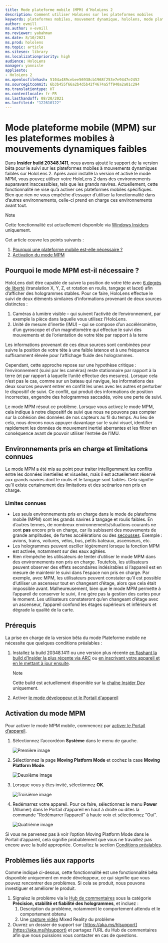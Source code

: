 ```yaml
---
title: Mode plateforme mobile (MPM) d’HoloLens 2
description: Comment utiliser HoloLens sur les plateformes mobiles
keywords: plateformes mobiles, mouvement dynamique, hololens, mode plateforme mobile
author: evmill
ms.author: v-evmill
ms.reviewer: yabahman
ms.date: 8/10/2021
ms.prod: hololens
ms.topic: article
ms.sitesec: library
ms.localizationpriority: high
audience: HoloLens
manager: yannisle
appliesto:
- HoloLens 2
ms.openlocfilehash: 5104a489cebee56938cb1968f253e7e9447e2452
ms.sourcegitcommit: 6b3b455f66a2b4d5b42f4674a5ff940a2a01c294
ms.translationtype: HT
ms.contentlocale: fr-FR
ms.lasthandoff: 08/20/2021
ms.locfileid: "122610122"
---
```

# <a name="moving-platform-mode-on-low-dynamic-motion-moving-platforms"></a>Mode plateforme mobile (MPM) sur les plateformes mobiles à mouvements dynamiques faibles

Dans **Insider build 20348.1411**, nous avons ajouté le support de la version bêta pour le suivi sur les plateformes mobiles à mouvements dynamiques faibles sur HoloLens 2. Après avoir installé la version et activé le mode MPM, vous pouvez utiliser votre HoloLens 2 dans des environnements auparavant inaccessibles, tels que les grands navires. Actuellement, cette fonctionnalité ne vise qu’à activer ces plateformes mobiles spécifiques. Bien que rien ne vous empêche d’essayer d’utiliser la fonctionnalité dans d’autres environnements, celle-ci prend en charge ces environnements avant tout.

> [!NOTE]
> Cette fonctionnalité est actuellement disponible via [Windows Insiders](hololens-insider.md) uniquement.

Cet article couvre les points suivants :

1. [Pourquoi une plateforme mobile est-elle nécessaire ?](#why-moving-platform-mode-is-necessary)
1. [Activation du mode MPM](#enabling-moving-platform-mode)

## <a name="why-moving-platform-mode-is-necessary"></a>Pourquoi le mode MPM est-il nécessaire ?

HoloLens doit être capable de suivre la position de votre tête avec [6 degrés de liberté](https://en.wikipedia.org/wiki/Six_degrees_of_freedom) (translation X, Y, Z, et rotation en roulis, tangage et lacet) afin d’afficher des hologrammes stables. Pour ce faire, HoloLens effectue le suivi de deux éléments similaires d’informations provenant de deux sources distinctes :

1. Caméras à lumière visible – qui suivent l’activité de l’environnement, par exemple la pièce dans laquelle vous utilisez l’HoloLens.
1. Unité de mesure d’inertie (IMU) – qui se compose d’un accéléromètre, d’un gyroscope et d’un magnétomètre qui effectue le suivi des mouvements et de l’orientation de votre tête par rapport à la terre

Les informations provenant de ces deux sources sont combinées pour suivre la position de votre tête à une faible latence et à une fréquence suffisamment élevée pour l’affichage fluide des hologrammes.

Cependant, cette approche repose sur une hypothèse critique : l’environnement (suivi par les caméras) reste stationnaire par rapport à la terre (et par rapport à laquelle l’unité effectue des mesures). Lorsque cela n’est pas le cas, comme sur un bateau qui navigue, les informations des deux sources peuvent entrer en conflit les unes avec les autres et perturber le dispositif de suivi. Ce conflit, qui produit des informations de position incorrectes, engendre des hologrammes saccadés, voire une perte de suivi.

Le mode MPM résout ce problème. Lorsque vous activez le mode MPM, cela indique à notre dispositif de suivi que nous ne pouvons pas compter sur la cohésion des données de nos capteurs au fil du temps. Au lieu de cela, nous devons nous appuyer davantage sur le suivi visuel, identifier rapidement les données de mouvement inertiel aberrantes et les filtrer en conséquence avant de pouvoir utiliser l’entrée de l’IMU.

## <a name="supported-environments-and-known-limitations"></a>Environnements pris en charge et limitations connues

Le mode MPM a été mis au point pour traiter intelligemment les conflits entre les données inertielles et visuelles, mais il est actuellement réservé aux grands navires dont le roulis et le tangage sont faibles. Cela signifie qu’il existe certainement des limitations et des scénarios non pris en charge.

### <a name="known-limitations"></a>Limites connues

- Les seuls environnements pris en charge dans le mode de plateforme mobile (MPM) sont les grands navires à tangage et roulis faibles. En d’autres termes, de nombreux environnements/situations courants ne sont **pas** encore pris en charge, car ils subissent des mouvements de grande amplitudes, de fortes accélérations ou des [secousses](https://en.wikipedia.org/wiki/Jerk_(physics)). Exemple : avions, trains, voitures, vélos, bus, petits bateaux, ascenseurs, etc.
- Les hologrammes peuvent osciller légèrement lorsque la fonction MPM est activée, notamment sur des eaux agitées.
- Rien n’empêche les utilisateurs de tenter d’utiliser le mode MPM dans des environnements non pris en charge. Toutefois, les utilisateurs peuvent observer des effets secondaires indésirables si l’appareil est en mesure de maintenir le suivi dans l’espace non pris en charge. Par exemple, avec MPM, les utilisateurs peuvent constater qu’il est possible d’utiliser un ascenseur tout en changeant d’étage, alors que cela était impossible avant. Malheureusement, bien que le mode MPM permette à l’appareil de conserver le suivi, il ne gère pas la gestion des cartes pour le moment. Les utilisateurs constateront qu’en changeant d’étage avec un ascenseur, l’appareil confond les étages supérieurs et inférieurs et dégrade la qualité de la carte.

## <a name="prerequisites"></a>Prérequis

La prise en charge de la version bêta du mode Plateforme mobile ne nécessite que quelques conditions préalables :

1. Installez la build 20348.1411 ou une version plus récente [en flashant la build d’Insider la plus récente via ARC](hololens-insider.md#ffu-download-and-flash-directions) ou [en inscrivant votre appareil et en le mettant à jour ensuite](hololens-insider.md#start-receiving-insider-builds).

   > [!NOTE]
   > Cette build est actuellement disponible sur la [chaîne Insider Dev](hololens-insider.md#start-receiving-insider-builds) uniquement.

2. Activer [le mode développeur et le Portail d'appareil](/mixed-reality/develop/platform-capabilities-and-apis/using-the-windows-device-portal)

## <a name="enabling-moving-platform-mode"></a>Activation du mode MPM

Pour activer le mode MPM mobile, commencez par [activer le Portail d’appareil](/windows/mixed-reality/develop/platform-capabilities-and-apis/using-the-windows-device-portal).

1. Sélectionnez l’accordéon **Système** dans le menu de gauche.

   ![Première image](.\images\moving-platform-1w.png)

2. Sélectionnez la page **Moving Platform Mode** et cochez la case **Moving Platform Mode**.

    ![Deuxième image](.\images\moving-platform-2z.png)

3. Lorsque vous y êtes invité, sélectionnez **OK**.

   ![Troisième image](.\images\moving-platform-3w.png)

4. Redémarrez votre appareil. Pour ce faire, sélectionnez le menu **Power** (Allumer) dans le Portail d’appareil en haut à droite ou dites la commande &quot;Redémarrer l’appareil&quot; à haute voix et sélectionnez &quot;Oui&quot;.

   ![Quatrième image](.\images\moving-platform-4z.png)

Si vous ne parvenez pas à voir l’option Moving Platform Mode dans le Portail d’appareil, cela signifie probablement que vous ne travaillez pas encore avec la build appropriée. Consultez la section [Conditions préalables](#prerequisites).

## <a name="reporting-issues"></a>Problèmes liés aux rapports

Comme indiqué ci-dessus, cette fonctionnalité est une fonctionnalité bêta disponible uniquement en mode développeur, ce qui signifie que vous pouvez rencontrer des problèmes. Si cela se produit, nous pouvons investiguer et améliorer le produit.

1. Signalez le problème via le [Hub de commentaires](hololens-feedback.md) sous la catégorie **Précision, stabilité et fiabilité des hologrammes**, et incluez :
    1. Description du problème, notamment le comportement attendu et le comportement obtenu
    1. Une [capture vidéo](holographic-photos-and-videos.md#capture-a-mixed-reality-video) Mixed Reality du problème
2.  Ouvrez un dossier de support sur [https://aka.ms/hlsupport](https://aka.ms/hlsupport) et partagez l’URL du Hub de commentaires afin que nous puissions vous contacter en cas de questions.
